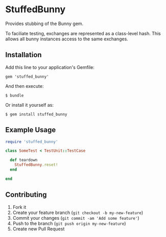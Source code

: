 # StuffedBunny

Provides stubbing of the Bunny gem.

To faciliate testing, exchanges are represented as a class-level hash. This
allows all bunny instances access to the same exchanges.

## Installation

Add this line to your application's Gemfile:

    gem 'stuffed_bunny'

And then execute:

    $ bundle

Or install it yourself as:

    $ gem install stuffed_bunny

## Example Usage

```ruby
require 'stuffed_bunny'

class SomeTest < TestUnit::TestCase

  def teardown
    StuffedBunny.reset!
  end

end
```

## Contributing

1. Fork it
2. Create your feature branch (`git checkout -b my-new-feature`)
3. Commit your changes (`git commit -am 'Add some feature'`)
4. Push to the branch (`git push origin my-new-feature`)
5. Create new Pull Request
